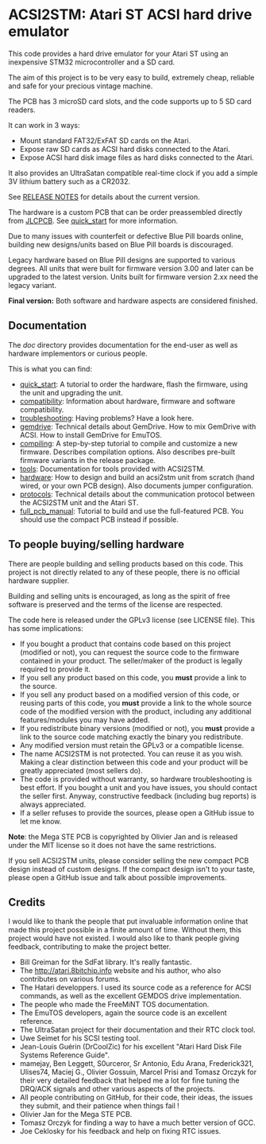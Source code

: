 ACSI2STM: Atari ST ACSI hard drive emulator
===========================================

This code provides a hard drive emulator for your Atari ST using an inexpensive
STM32 microcontroller and a SD card.

The aim of this project is to be very easy to build, extremely cheap, reliable
and safe for your precious vintage machine.

The PCB has 3 microSD card slots, and the code supports up to 5 SD card readers.

It can work in 3 ways:

* Mount standard FAT32/ExFAT SD cards on the Atari.
* Expose raw SD cards as ACSI hard disks connected to the Atari.
* Expose ACSI hard disk image files as hard disks connected to the Atari.

It also provides an UltraSatan compatible real-time clock if you add a simple
3V lithium battery such as a CR2032.

See [RELEASE NOTES](release_notes.md) for details about the current version.

The hardware is a custom PCB that can be order preassembled directly from
[JLCPCB](https://jlcpcb.com). See [quick_start](doc/quick_start.md) for more
information.

Due to many issues with counterfeit or defective Blue Pill boards online,
building new designs/units based on Blue Pill boards is discouraged.

Legacy hardware based on Blue Pill designs are supported to various degrees. All
units that were built for firmware version 3.00 and later can be upgraded to the
latest version. Units built for firmware version 2.xx need the legacy variant.

**Final version:** Both software and hardware aspects are considered finished.


Documentation
-------------

The *doc* directory provides documentation for the end-user as well as hardware
implementors or curious people.

This is what you can find:

* [quick_start](doc/quick_start.md): A tutorial to order the hardware,
  flash the firmware, using the unit and upgrading the unit.
* [compatibility](doc/compatibility.md): Information about hardware, firmware
  and software compatibility.
* [troubleshooting](doc/troubleshooting.md): Having problems? Have a look
  here.
* [gemdrive](doc/gemdrive.md): Technical details about GemDrive. How to mix
  GemDrive with ACSI. How to install GemDrive for EmuTOS.
* [compiling](doc/compiling.md): A step-by-step tutorial to compile and
  customize a new firmware. Describes compilation options. Also describes
  pre-built firmware variants in the release package.
* [tools](doc/tools.md): Documentation for tools provided with ACSI2STM.
* [hardware](doc/hardware.md): How to design and build an acsi2stm unit
  from scratch (hand wired, or your own PCB design). Also documents jumper
  configuration.
* [protocols](doc/protocols.md): Technical details about the communication
  protocol between the ACSI2STM unit and the Atari ST.
* [full_pcb_manual](doc/full_pcb_manual.md): Tutorial to build and use the
  full-featured PCB. You should use the compact PCB instead if possible.


To people buying/selling hardware
---------------------------------

There are people building and selling products based on this code. This project
is not directly related to any of these people, there is no official hardware
supplier.

Building and selling units is encouraged, as long as the spirit of free software
is preserved and the terms of the license are respected.

The code here is released under the GPLv3 license (see LICENSE file). This has
some implications:

* If you bought a product that contains code based on this project (modified or
  not), you can request the source code to the firmware contained in your
  product. The seller/maker of the product is legally required to provide it.
* If you sell any product based on this code, you **must** provide a link to
  the source.
* If you sell any product based on a modified version of this code, or reusing
  parts of this code, you **must** provide a link to the whole source code of
  the modified version with the product, including any additional
  features/modules you may have added.
* If you redistribute binary versions (modified or not), you **must** provide a
  link to the source code matching exactly the binary you redistribute.
* Any modified version must retain the GPLv3 or a compatible license.
* The name ACSI2STM is not protected. You can reuse it as you wish. Making a
  clear distinction between this code and your product will be greatly
  appreciated (most sellers do).
* The code is provided without warranty, so hardware troubleshooting is best
  effort. If you bought a unit and you have issues, you should contact the
  seller first. Anyway, constructive feedback (including bug reports) is always
  appreciated.
* If a seller refuses to provide the sources, please open a GitHub issue to let
  me know.

**Note**: the Mega STE PCB is copyrighted by Olivier Jan and is released under
the MIT license so it does not have the same restrictions.

If you sell ACSI2STM units, please consider selling the new compact PCB design
instead of custom designs. If the compact design isn't to your taste, please
open a GitHub issue and talk about possible improvements.


Credits
-------

I would like to thank the people that put invaluable information online that
made this project possible in a finite amount of time. Without them, this
project would have not existed. I would also like to thank people giving
feedback, contributing to make the project better.

* Bill Greiman for the SdFat library. It's really fantastic.
* The http://atari.8bitchip.info website and his author, who also contributes
  on various forums.
* The Hatari developpers. I used its source code as a reference for ACSI
  commands, as well as the excellent GEMDOS drive implementation.
* The people who made the FreeMiNT TOS documentation.
* The EmuTOS developers, again the source code is an excellent reference.
* The UltraSatan project for their documentation and their RTC clock tool.
* Uwe Seimet for his SCSI testing tool.
* Jean-Louis Guérin (DrCoolZic) for his excellent "Atari Hard Disk File Systems
  Reference Guide".
* mamejay, Ben Leggett, S0urceror, Sr Antonio, Edu Arana, Frederick321,
  Ulises74, Maciej G., Olivier Gossuin, Marcel Prisi and Tomasz Orczyk for
  their very detailed feedback that helped me a lot for fine tuning the DRQ/ACK
  signals and other various aspects of the projects.
* All people contributing on GitHub, for their code, their ideas, the issues
  they submit, and their patience when things fail !
* Olivier Jan for the Mega STE PCB.
* Tomasz Orczyk for finding a way to have a much better version of GCC.
* Joe Ceklosky for his feedback and help on fixing RTC issues.
